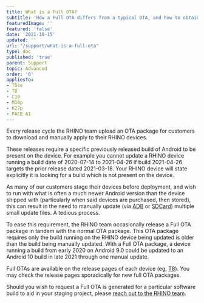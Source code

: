 ```yaml
---
title: What is a Full OTA?
subtitle: 'How a Full OTA differs from a typical OTA, and how to obtain them for your RHINO device'
featuredImage: ''
featured: 'false'
date: '2021-10-15'
updated: ''
url: "/support/what-is-a-full-ota"
type: doc
published: 'true'
parent: Support
topic: Advanced
order: '0'
appliesTo:
- T5se
- T8
- C10
- M10p
- K27p
- PACE A1
---
```


Every release cycle the RHINO team upload an OTA package for customers to download and manually apply to their RHINO devices.

These releases require a specific previously released build of Android to be present on the device. For example you cannot update a RHINO device running a build date of 2020-07-14 to 2021-04-26 if build 2021-04-26 targets the prior release dated 2021-03-18. Your RHINO device will state explicitly it is looking for a build which is not present on the device.

As many of our customers stage their devices before deployment, and wish to run with what is often a much newer Android version than the device shipped with (particularly when said devices are purchased, then stored), this can result in the need to manually update (via [ADB](/support/update-via-adb) or [SDCard](/support/update-via-sdcard)) multiple small update files. A tedious process.

To ease this requirement, the RHINO team occasionally release a Full OTA package in tandem with the normal OTA package. This OTA package requires only the build running on the RHINO device being updated is older than the build being manually updated. With a Full OTA package, a device running a build from early 2020 on Android 9.0 could be updated to an Android 10 build in late 2021 through one manual update.

Full OTAs are available on the release pages of each device (eg, [T8](/security/releases/t8)). You may check the release pages sporadically for new full OTA packages.

Should you wish to request a Full OTA is generated for a particular software build to aid in your staging project, please [reach out to the RHINO team](/support/escalate).
